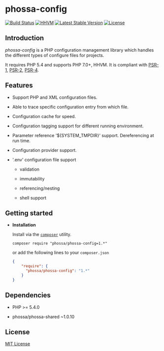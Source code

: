 # phossa-config
[![Build Status](https://travis-ci.org/phossa/phossa-config.svg?branch=master)](https://travis-ci.org/phossa/phossa-config)
[![HHVM](https://img.shields.io/hhvm/phossa/phossa-config.svg?style=flat)](http://hhvm.h4cc.de/package/phossa/phossa-config)
[![Latest Stable Version](https://img.shields.io/packagist/vpre/phossa/phossa-config.svg?style=flat)](https://packagist.org/packages/phossa/phossa-config)
[![License](https://poser.pugx.org/phossa/phossa-config/license)](http://mit-license.org/)

Introduction
---

*phossa-config* is a PHP configuration management library which handles the
different types of configure files for projects.

It requires PHP 5.4 and supports PHP 7.0+, HHVM. It is compliant with
[PSR-1][PSR-1], [PSR-2][PSR-2], [PSR-4][PSR-4].

[PSR-1]: http://www.php-fig.org/psr/psr-1/ "PSR-1: Basic Coding Standard"
[PSR-2]: http://www.php-fig.org/psr/psr-2/ "PSR-2: Coding Style Guide"
[PSR-4]: http://www.php-fig.org/psr/psr-4/ "PSR-4: Autoloader"

Features
---

- Support PHP and XML configuration files.

- Able to trace specific configuration entry from which file.

- Configuration cache for speed.

- Configuration tagging support for different running environment.

- Parameter reference '${SYSTEM_TMPDIR}' support. Dereferencing at run time.

- Configuration provider support.

- '.env' configuration file support

  - validation

  - immutability

  - referencing/nesting

  - shell support

Getting started
---

- **Installation**

  Install via the [`composer`](https://getcomposer.org/) utility.

  ```
  composer require "phossa/phossa-config=1.*"
  ```

  or add the following lines to your `composer.json`

  ```json
  {
      "require": {
        "phossa/phossa-config": "1.*"
      }
  }
  ```

Dependencies
---

- PHP >= 5.4.0

- phossa/phossa-shared ~1.0.10

License
---

[MIT License](http://mit-license.org/)

